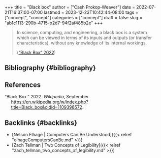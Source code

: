 +++
title = "Black box"
author = ["Cash Prokop-Weaver"]
date = 2022-07-21T16:37:00-07:00
lastmod = 2023-12-23T10:42:44-08:00
tags = ["concept", "concept"]
categories = ["concept"]
draft = false
slug = "ab1c1113-290b-4715-b2d7-94f2af485b2e"
+++

> In science, computing, and engineering, a black box is a system which can be viewed in terms of its inputs and outputs (or transfer characteristics), without any knowledge of its internal workings.
>
> (<a href="#citeproc_bib_item_1">“Black Box” 2022</a>)


## Bibliography {#bibliography}

## References

<style>.csl-entry{text-indent: -1.5em; margin-left: 1.5em;}</style><div class="csl-bib-body">
  <div class="csl-entry"><a id="citeproc_bib_item_1"></a>“Black Box.” 2022. <i>Wikipedia</i>, September. <a href="https://en.wikipedia.org/w/index.php?title=Black_box&oldid=1109398572">https://en.wikipedia.org/w/index.php?title=Black_box&#38;oldid=1109398572</a>.</div>
</div>



## Backlinks {#backlinks}

-   [Nelson Elhage | Computers Can Be Understood]({{< relref "elhageComputersCanBe.md" >}})
-   [Zach Tellman | Two Concepts of Legibility]({{< relref "zach_tellman_two_concepts_of_legibility.md" >}})

